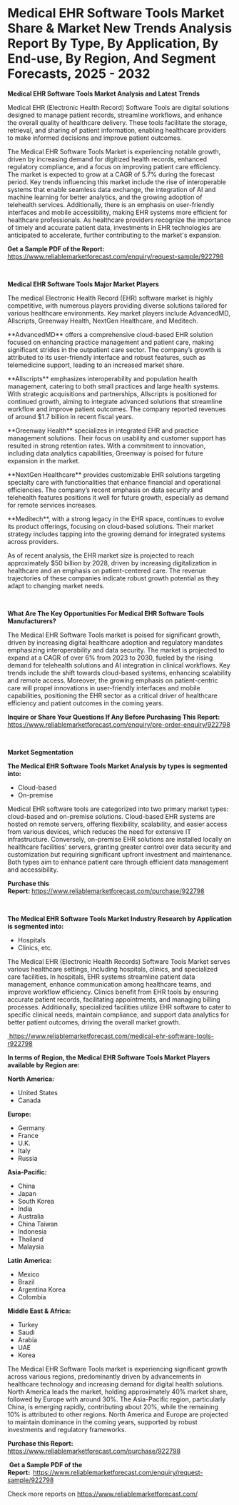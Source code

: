 <p><h1>Medical EHR Software Tools Market Share & Market New Trends Analysis Report By Type, By Application, By End-use, By Region, And Segment Forecasts, 2025 - 2032</h1></p><p><strong>Medical EHR Software Tools Market Analysis and Latest Trends</strong></p>
<p><p>Medical EHR (Electronic Health Record) Software Tools are digital solutions designed to manage patient records, streamline workflows, and enhance the overall quality of healthcare delivery. These tools facilitate the storage, retrieval, and sharing of patient information, enabling healthcare providers to make informed decisions and improve patient outcomes.</p><p>The Medical EHR Software Tools Market is experiencing notable growth, driven by increasing demand for digitized health records, enhanced regulatory compliance, and a focus on improving patient care efficiency. The market is expected to grow at a CAGR of 5.7% during the forecast period. Key trends influencing this market include the rise of interoperable systems that enable seamless data exchange, the integration of AI and machine learning for better analytics, and the growing adoption of telehealth services. Additionally, there is an emphasis on user-friendly interfaces and mobile accessibility, making EHR systems more efficient for healthcare professionals. As healthcare providers recognize the importance of timely and accurate patient data, investments in EHR technologies are anticipated to accelerate, further contributing to the market's expansion.</p></p>
<p><strong>Get a Sample PDF of the Report:&nbsp;</strong> <a href="https://www.reliablemarketforecast.com/enquiry/request-sample/922798?utm_campaign=2820&utm_medium=2&utm_source=Github&utm_content=ia&utm_term=07032025&utm_id=medical-ehr-software-tools">https://www.reliablemarketforecast.com/enquiry/request-sample/922798</a></p>
<p>&nbsp;</p>
<p><strong>Medical EHR Software Tools Major Market Players</strong></p>
<p><p>The medical Electronic Health Record (EHR) software market is highly competitive, with numerous players providing diverse solutions tailored for various healthcare environments. Key market players include AdvancedMD, Allscripts, Greenway Health, NextGen Healthcare, and Meditech.</p><p>**AdvancedMD** offers a comprehensive cloud-based EHR solution focused on enhancing practice management and patient care, making significant strides in the outpatient care sector. The company’s growth is attributed to its user-friendly interface and robust features, such as telemedicine support, leading to an increased market share.</p><p>**Allscripts** emphasizes interoperability and population health management, catering to both small practices and large health systems. With strategic acquisitions and partnerships, Allscripts is positioned for continued growth, aiming to integrate advanced solutions that streamline workflow and improve patient outcomes. The company reported revenues of around $1.7 billion in recent fiscal years.</p><p>**Greenway Health** specializes in integrated EHR and practice management solutions. Their focus on usability and customer support has resulted in strong retention rates. With a commitment to innovation, including data analytics capabilities, Greenway is poised for future expansion in the market.</p><p>**NextGen Healthcare** provides customizable EHR solutions targeting specialty care with functionalities that enhance financial and operational efficiencies. The company’s recent emphasis on data security and telehealth features positions it well for future growth, especially as demand for remote services increases.</p><p>**Meditech**, with a strong legacy in the EHR space, continues to evolve its product offerings, focusing on cloud-based solutions. Their market strategy includes tapping into the growing demand for integrated systems across providers.</p><p>As of recent analysis, the EHR market size is projected to reach approximately $50 billion by 2028, driven by increasing digitalization in healthcare and an emphasis on patient-centered care. The revenue trajectories of these companies indicate robust growth potential as they adapt to changing market needs.</p></p>
<p>&nbsp;</p>
<p><strong>What Are The Key Opportunities For Medical EHR Software Tools Manufacturers?</strong></p>
<p><p>The Medical EHR Software Tools market is poised for significant growth, driven by increasing digital healthcare adoption and regulatory mandates emphasizing interoperability and data security. The market is projected to expand at a CAGR of over 6% from 2023 to 2030, fueled by the rising demand for telehealth solutions and AI integration in clinical workflows. Key trends include the shift towards cloud-based systems, enhancing scalability and remote access. Moreover, the growing emphasis on patient-centric care will propel innovations in user-friendly interfaces and mobile capabilities, positioning the EHR sector as a critical driver of healthcare efficiency and patient outcomes in the coming years.</p></p>
<p><strong>Inquire or Share Your Questions If Any Before Purchasing This Report:</strong> <a href="https://www.reliablemarketforecast.com/enquiry/pre-order-enquiry/922798?utm_campaign=2820&utm_medium=2&utm_source=Github&utm_content=ia&utm_term=07032025&utm_id=medical-ehr-software-tools">https://www.reliablemarketforecast.com/enquiry/pre-order-enquiry/922798</a></p>
<p>&nbsp;</p>
<p><strong>Market Segmentation</strong></p>
<p><strong>The Medical EHR Software Tools Market Analysis by types is segmented into:</strong></p>
<p><ul><li>Cloud-based</li><li>On-premise</li></ul></p>
<p><p>Medical EHR software tools are categorized into two primary market types: cloud-based and on-premise solutions. Cloud-based EHR systems are hosted on remote servers, offering flexibility, scalability, and easier access from various devices, which reduces the need for extensive IT infrastructure. Conversely, on-premise EHR solutions are installed locally on healthcare facilities' servers, granting greater control over data security and customization but requiring significant upfront investment and maintenance. Both types aim to enhance patient care through efficient data management and accessibility.</p></p>
<p><strong>Purchase this Report:&nbsp;</strong><a href="https://www.reliablemarketforecast.com/purchase/922798?utm_campaign=2820&utm_medium=2&utm_source=Github&utm_content=ia&utm_term=07032025&utm_id=medical-ehr-software-tools">https://www.reliablemarketforecast.com/purchase/922798</a></p>
<p>&nbsp;</p>
<p><strong>The Medical EHR Software Tools Market Industry Research by Application is segmented into:</strong></p>
<p><ul><li>Hospitals</li><li>Clinics, etc.</li></ul></p>
<p><p>The Medical EHR (Electronic Health Records) Software Tools Market serves various healthcare settings, including hospitals, clinics, and specialized care facilities. In hospitals, EHR systems streamline patient data management, enhance communication among healthcare teams, and improve workflow efficiency. Clinics benefit from EHR tools by ensuring accurate patient records, facilitating appointments, and managing billing processes. Additionally, specialized facilities utilize EHR software to cater to specific clinical needs, maintain compliance, and support data analytics for better patient outcomes, driving the overall market growth.</p></p>
<p><a href="https://www.reliablemarketforecast.com/medical-ehr-software-tools-r922798?utm_campaign=2820&utm_medium=2&utm_source=Github&utm_content=ia&utm_term=07032025&utm_id=medical-ehr-software-tools">&nbsp;https://www.reliablemarketforecast.com/medical-ehr-software-tools-r922798</a></p>
<p><strong>In terms of Region, the Medical EHR Software Tools Market Players available by Region are:</strong></p>
<p>
    <p> <strong> North America: </strong>
        <ul>
            <li>United States</li>
            <li>Canada</li>
        </ul>
        </p> 
    <p> <strong> Europe: </strong>
        <ul>
            <li>Germany</li>
            <li>France</li>
            <li>U.K.</li>
            <li>Italy</li>
            <li>Russia</li>
        </ul>
        </p> 
    <p> <strong> Asia-Pacific: </strong>
        <ul>
            <li>China</li>
            <li>Japan</li>
            <li>South Korea</li>
            <li>India</li>
            <li>Australia</li>
            <li>China Taiwan</li>
            <li>Indonesia</li>
            <li>Thailand</li>
            <li>Malaysia</li>
        </ul>
        </p> 
    <p> <strong> Latin America: </strong>
        <ul>
            <li>Mexico</li>
            <li>Brazil</li>
            <li>Argentina Korea</li>
            <li>Colombia</li>
        </ul>
        </p> 
    <p> <strong> Middle East & Africa: </strong>
        <ul>
            <li>Turkey</li>
            <li>Saudi</li>
            <li>Arabia</li>
            <li>UAE</li>
            <li>Korea</li>
        </ul>
    </p>
    </p>
<p><p>The Medical EHR Software Tools market is experiencing significant growth across various regions, predominantly driven by advancements in healthcare technology and increasing demand for digital health solutions. North America leads the market, holding approximately 40% market share, followed by Europe with around 30%. The Asia-Pacific region, particularly China, is emerging rapidly, contributing about 20%, while the remaining 10% is attributed to other regions. North America and Europe are projected to maintain dominance in the coming years, supported by robust investments and regulatory frameworks.</p></p>
<p><strong>Purchase this Report: </strong><a href="https://www.reliablemarketforecast.com/purchase/922798?utm_campaign=2820&utm_medium=2&utm_source=Github&utm_content=ia&utm_term=07032025&utm_id=medical-ehr-software-tools">https://www.reliablemarketforecast.com/purchase/922798</a></p>
<p>&nbsp;<strong>Get a Sample PDF of the Report:&nbsp;&nbsp;</strong><a href="https://www.reliablemarketforecast.com/enquiry/request-sample/922798?utm_campaign=2820&utm_medium=2&utm_source=Github&utm_content=ia&utm_term=07032025&utm_id=medical-ehr-software-tools">https://www.reliablemarketforecast.com/enquiry/request-sample/922798</a></p>
<p><strong></strong></p>
<p>Check more reports on <a href="https://www.reliablemarketforecast.com/?utm_campaign=2820&utm_medium=2&utm_source=Github&utm_content=ia&utm_term=07032025&utm_id=medical-ehr-software-tools">https://www.reliablemarketforecast.com/</a></p>